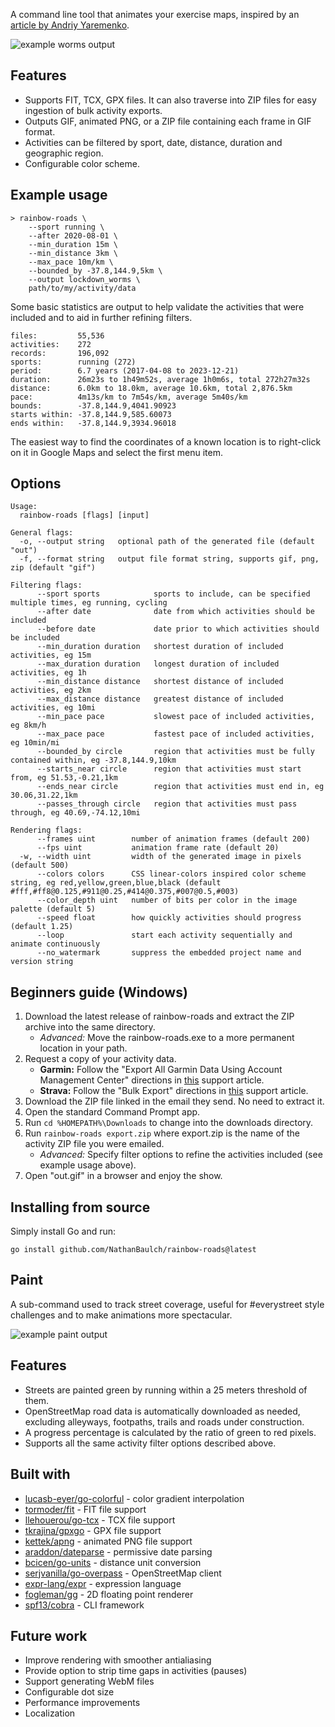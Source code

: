 A command line tool that animates your exercise maps, inspired by an [article by Andriy Yaremenko](https://medium.com/geospatial-analytics/how-to-animate-strava-gpx-tracks-in-qgis-8a8ca6b58ebc).

![example worms output](lockdown_worms.gif)

## Features
* Supports FIT, TCX, GPX files. It can also traverse into ZIP files for easy ingestion of bulk activity exports.
* Outputs GIF, animated PNG, or a ZIP file containing each frame in GIF format.
* Activities can be filtered by sport, date, distance, duration and geographic region.
* Configurable color scheme.

## Example usage
```text
> rainbow-roads \
    --sport running \
    --after 2020-08-01 \
    --min_duration 15m \
    --min_distance 3km \
    --max_pace 10m/km \
    --bounded_by -37.8,144.9,5km \
    --output lockdown_worms \
    path/to/my/activity/data
```
Some basic statistics are output to help validate the activities that were included and to aid in further refining filters.
```text
files:         55,536
activities:    272
records:       196,092
sports:        running (272)
period:        6.7 years (2017-04-08 to 2023-12-21)
duration:      26m23s to 1h49m52s, average 1h0m6s, total 272h27m32s
distance:      6.0km to 18.0km, average 10.6km, total 2,876.5km
pace:          4m13s/km to 7m54s/km, average 5m40s/km
bounds:        -37.8,144.9,4041.90923
starts within: -37.8,144.9,585.60073
ends within:   -37.8,144.9,3934.96018
```
The easiest way to find the coordinates of a known location is to right-click on it in Google Maps and select the first menu item.

## Options
```text
Usage:
  rainbow-roads [flags] [input]

General flags:
  -o, --output string   optional path of the generated file (default "out")
  -f, --format string   output file format string, supports gif, png, zip (default "gif")

Filtering flags:
      --sport sports            sports to include, can be specified multiple times, eg running, cycling
      --after date              date from which activities should be included
      --before date             date prior to which activities should be included
      --min_duration duration   shortest duration of included activities, eg 15m
      --max_duration duration   longest duration of included activities, eg 1h
      --min_distance distance   shortest distance of included activities, eg 2km
      --max_distance distance   greatest distance of included activities, eg 10mi
      --min_pace pace           slowest pace of included activities, eg 8km/h
      --max_pace pace           fastest pace of included activities, eg 10min/mi
      --bounded_by circle       region that activities must be fully contained within, eg -37.8,144.9,10km
      --starts_near circle      region that activities must start from, eg 51.53,-0.21,1km
      --ends_near circle        region that activities must end in, eg 30.06,31.22,1km
      --passes_through circle   region that activities must pass through, eg 40.69,-74.12,10mi

Rendering flags:
      --frames uint        number of animation frames (default 200)
      --fps uint           animation frame rate (default 20)
  -w, --width uint         width of the generated image in pixels (default 500)
      --colors colors      CSS linear-colors inspired color scheme string, eg red,yellow,green,blue,black (default #fff,#ff8@0.125,#911@0.25,#414@0.375,#007@0.5,#003)
      --color_depth uint   number of bits per color in the image palette (default 5)
      --speed float        how quickly activities should progress (default 1.25)
      --loop               start each activity sequentially and animate continuously
      --no_watermark       suppress the embedded project name and version string
```

## Beginners guide (Windows)
1. Download the latest release of rainbow-roads and extract the ZIP archive into the same directory.
   * _Advanced:_ Move the rainbow-roads.exe to a more permanent location in your path.
2. Request a copy of your activity data.
   * **Garmin:** Follow the "Export All Garmin Data Using Account Management Center" directions in [this](https://support.garmin.com/en-AU/?faq=W1TvTPW8JZ6LfJSfK512Q8) support article.
   * **Strava:** Follow the "Bulk Export" directions in [this](https://support.strava.com/hc/en-us/articles/216918437-Exporting-your-Data-and-Bulk-Export#Bulk) support article.
3. Download the ZIP file linked in the email they send. No need to extract it.
4. Open the standard Command Prompt app.
5. Run `cd %HOMEPATH%\Downloads` to change into the downloads directory.
6. Run `rainbow-roads export.zip` where export.zip is the name of the activity ZIP file you were emailed.
   * _Advanced:_ Specify filter options to refine the activities included (see example usage above).
7. Open "out.gif" in a browser and enjoy the show.

## Installing from source
Simply install Go and run:
```
go install github.com/NathanBaulch/rainbow-roads@latest
```

## Paint
A sub-command used to track street coverage, useful for #everystreet style challenges and to make animations more spectacular.

![example paint output](lockdown_paint.png)

## Features
* Streets are painted green by running within a 25 meters threshold of them.
* OpenStreetMap road data is automatically downloaded as needed, excluding alleyways, footpaths, trails and roads under construction.
* A progress percentage is calculated by the ratio of green to red pixels.
* Supports all the same activity filter options described above.

## Built with
* [lucasb-eyer/go-colorful](https://github.com/lucasb-eyer/go-colorful) - color gradient interpolation
* [tormoder/fit](https://github.com/tormoder/fit) - FIT file support
* [llehouerou/go-tcx](https://github.com/llehouerou/go-tcx) - TCX file support
* [tkrajina/gpxgo](https://github.com/tkrajina/gpxgo) - GPX file support
* [kettek/apng](https://github.com/kettek/apng) - animated PNG file support
* [araddon/dateparse](https://github.com/araddon/dateparse) - permissive date parsing
* [bcicen/go-units](https://github.com/bcicen/go-units) - distance unit conversion
* [serjvanilla/go-overpass](https://github.com/serjvanilla/go-overpass) - OpenStreetMap client
* [expr-lang/expr](https://github.com/expr-lang/expr) - expression language
* [fogleman/gg](https://github.com/fogleman/gg) - 2D floating point renderer
* [spf13/cobra](https://github.com/spf13/cobra) - CLI framework

## Future work
* Improve rendering with smoother antialiasing
* Provide option to strip time gaps in activities (pauses)
* Support generating WebM files
* Configurable dot size
* Performance improvements
* Localization
